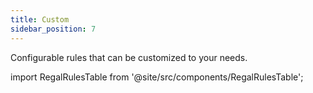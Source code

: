 ```yaml
---
title: Custom
sidebar_position: 7
---
```


Configurable rules that can be customized to your needs.

import RegalRulesTable from '@site/src/components/RegalRulesTable';

<!-- markdownlint-disable MD033 -->
<RegalRulesTable category="custom"/>
